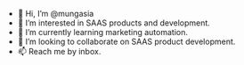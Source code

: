 - 👋 Hi, I’m @mungasia
- 👀 I’m interested in SAAS products and development.
- 🌱 I’m currently learning marketing automation.
- 💞️ I’m looking to collaborate on SAAS product development.
- 📫 Reach me by inbox.

<!---
mungasia/mungasia is a ✨ special ✨ repository because its `README.md` (this file) appears on your GitHub profile.
You can click the Preview link to take a look at your changes.
--->

